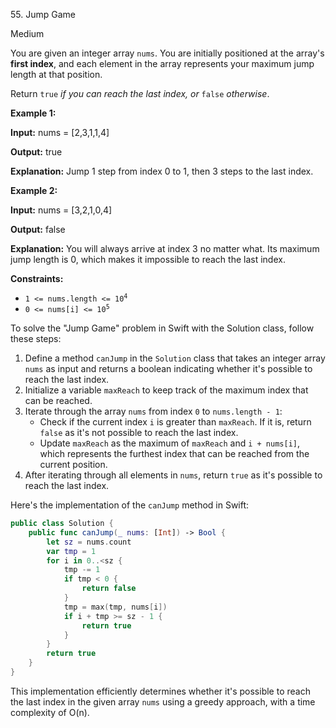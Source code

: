 55\. Jump Game

Medium

You are given an integer array `nums`. You are initially positioned at the array's **first index**, and each element in the array represents your maximum jump length at that position.

Return `true` _if you can reach the last index, or_ `false` _otherwise_.

**Example 1:**

**Input:** nums = [2,3,1,1,4]

**Output:** true

**Explanation:** Jump 1 step from index 0 to 1, then 3 steps to the last index. 

**Example 2:**

**Input:** nums = [3,2,1,0,4]

**Output:** false

**Explanation:** You will always arrive at index 3 no matter what. Its maximum jump length is 0, which makes it impossible to reach the last index. 

**Constraints:**

*   <code>1 <= nums.length <= 10<sup>4</sup></code>
*   <code>0 <= nums[i] <= 10<sup>5</sup></code>

To solve the "Jump Game" problem in Swift with the Solution class, follow these steps:

1. Define a method `canJump` in the `Solution` class that takes an integer array `nums` as input and returns a boolean indicating whether it's possible to reach the last index.
2. Initialize a variable `maxReach` to keep track of the maximum index that can be reached.
3. Iterate through the array `nums` from index `0` to `nums.length - 1`:
   - Check if the current index `i` is greater than `maxReach`. If it is, return `false` as it's not possible to reach the last index.
   - Update `maxReach` as the maximum of `maxReach` and `i + nums[i]`, which represents the furthest index that can be reached from the current position.
4. After iterating through all elements in `nums`, return `true` as it's possible to reach the last index.

Here's the implementation of the `canJump` method in Swift:

```swift
public class Solution {
    public func canJump(_ nums: [Int]) -> Bool {
        let sz = nums.count
        var tmp = 1
        for i in 0..<sz {
            tmp -= 1
            if tmp < 0 {
                return false
            }
            tmp = max(tmp, nums[i])
            if i + tmp >= sz - 1 {
                return true
            }
        }
        return true
    }
}

```

This implementation efficiently determines whether it's possible to reach the last index in the given array `nums` using a greedy approach, with a time complexity of O(n).